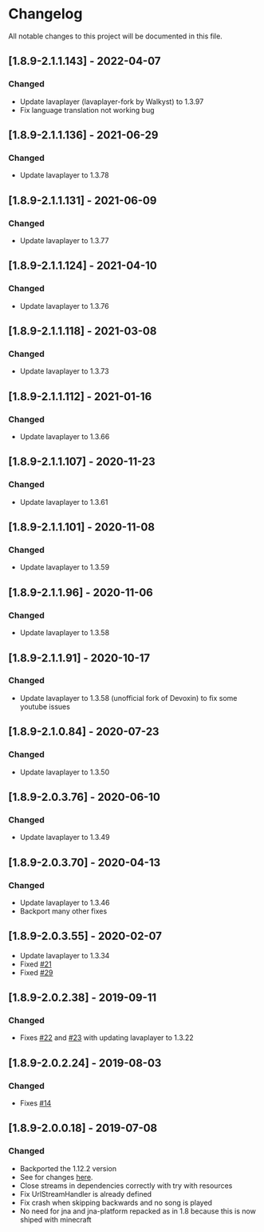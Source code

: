 # Changelog
All notable changes to this project will be documented in this file.

## [1.8.9-2.1.1.143] - 2022-04-07
### Changed
 - Update lavaplayer (lavaplayer-fork by Walkyst) to 1.3.97
 - Fix language translation not working bug

## [1.8.9-2.1.1.136] - 2021-06-29
### Changed
 - Update lavaplayer to 1.3.78

## [1.8.9-2.1.1.131] - 2021-06-09
### Changed
 - Update lavaplayer to 1.3.77

## [1.8.9-2.1.1.124] - 2021-04-10
### Changed
 - Update lavaplayer to 1.3.76

## [1.8.9-2.1.1.118] - 2021-03-08
### Changed
 - Update lavaplayer to 1.3.73

## [1.8.9-2.1.1.112] - 2021-01-16
### Changed
 - Update lavaplayer to 1.3.66

## [1.8.9-2.1.1.107] - 2020-11-23
### Changed
 - Update lavaplayer to 1.3.61

## [1.8.9-2.1.1.101] - 2020-11-08
### Changed
 - Update lavaplayer to 1.3.59

## [1.8.9-2.1.1.96] - 2020-11-06
### Changed
 - Update lavaplayer to 1.3.58

## [1.8.9-2.1.1.91] - 2020-10-17
### Changed
 - Update lavaplayer to 1.3.58 (unofficial fork of Devoxin) to fix some youtube issues

## [1.8.9-2.1.0.84] - 2020-07-23
### Changed
 - Update lavaplayer to 1.3.50

## [1.8.9-2.0.3.76] - 2020-06-10
### Changed
 - Update lavaplayer to 1.3.49

## [1.8.9-2.0.3.70] - 2020-04-13
### Changed
 - Update lavaplayer to 1.3.46
 - Backport many other fixes

## [1.8.9-2.0.3.55] - 2020-02-07
 - Update lavaplayer to 1.3.34
 - Fixed [#21](https://github.com/MC-U-Team/Music-Player/issues/21)
 - Fixed [#29](https://github.com/MC-U-Team/Music-Player/issues/29)

## [1.8.9-2.0.2.38] - 2019-09-11
### Changed
 - Fixes [#22](https://github.com/MC-U-Team/Music-Player/issues/22) and [#23](https://github.com/MC-U-Team/Music-Player/issues/23) with updating lavaplayer to 1.3.22

## [1.8.9-2.0.2.24] - 2019-08-03
### Changed
 - Fixes [#14](https://github.com/MC-U-Team/Music-Player/issues/14)

## [1.8.9-2.0.0.18] - 2019-07-08
### Changed
 - Backported the 1.12.2 version
 - See for changes [here](https://github.com/MC-U-Team/Music-Player/blob/1.12.2/CHANGELOG.md).
 - Close streams in dependencies correctly with try with resources
 - Fix UrlStreamHandler is already defined
 - Fix crash when skipping backwards and no song is played
 - No need for jna and jna-platform repacked as in 1.8 because this is now shiped with minecraft
